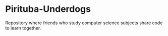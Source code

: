# Pirituba-Underdogs
Repository where friends who study computer science subjects share code to learn together.
